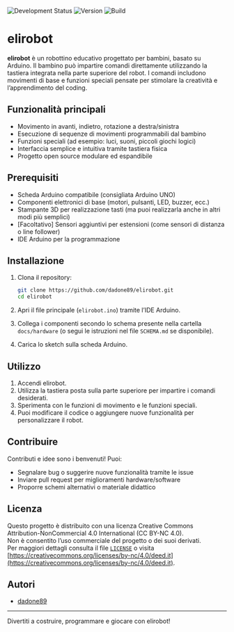 ![Development Status](https://img.shields.io/badge/Status-In%20Development-yellow)
![Version](https://img.shields.io/badge/Version-0.1.0--alpha-red)
![Build](https://img.shields.io/badge/Build-Unstable-red)

# elirobot

**elirobot** è un robottino educativo progettato per bambini, basato su Arduino. Il bambino può impartire comandi direttamente utilizzando la tastiera integrata nella parte superiore del robot. I comandi includono movimenti di base e funzioni speciali pensate per stimolare la creatività e l’apprendimento del coding.

## Funzionalità principali

- Movimento in avanti, indietro, rotazione a destra/sinistra
- Esecuzione di sequenze di movimenti programmabili dal bambino
- Funzioni speciali (ad esempio: luci, suoni, piccoli giochi logici)
- Interfaccia semplice e intuitiva tramite tastiera fisica
- Progetto open source modulare ed espandibile

## Prerequisiti

- Scheda Arduino compatibile (consigliata Arduino UNO)
- Componenti elettronici di base (motori, pulsanti, LED, buzzer, ecc.)
- Stampante 3D per realizzazione tasti (ma puoi realizzarla anche in altri modi più semplici)
- [Facoltativo] Sensori aggiuntivi per estensioni (come sensori di distanza o line follower)
- IDE Arduino per la programmazione

## Installazione

1. Clona il repository:
   ```bash
   git clone https://github.com/dadone89/elirobot.git
   cd elirobot
   ```

2. Apri il file principale (`elirobot.ino`) tramite l’IDE Arduino.

3. Collega i componenti secondo lo schema presente nella cartella `docs/hardware` (o segui le istruzioni nel file `SCHEMA.md` se disponibile).

4. Carica lo sketch sulla scheda Arduino.

## Utilizzo

1. Accendi elirobot.
2. Utilizza la tastiera posta sulla parte superiore per impartire i comandi desiderati.
3. Sperimenta con le funzioni di movimento e le funzioni speciali.
4. Puoi modificare il codice o aggiungere nuove funzionalità per personalizzare il robot.

## Contribuire

Contributi e idee sono i benvenuti! Puoi:

- Segnalare bug o suggerire nuove funzionalità tramite le issue
- Inviare pull request per miglioramenti hardware/software
- Proporre schemi alternativi o materiale didattico

## Licenza

Questo progetto è distribuito con una licenza Creative Commons Attribution-NonCommercial 4.0 International (CC BY-NC 4.0).  
Non è consentito l’uso commerciale del progetto o dei suoi derivati.  
Per maggiori dettagli consulta il file [`LICENSE`](LICENSE) o visita [https://creativecommons.org/licenses/by-nc/4.0/deed.it](https://creativecommons.org/licenses/by-nc/4.0/deed.it).

## Autori

- [dadone89](https://github.com/dadone89)

---

Divertiti a costruire, programmare e giocare con elirobot!
